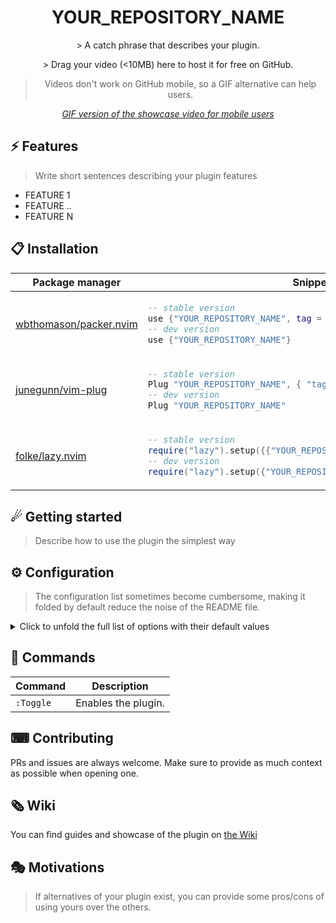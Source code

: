 <p align="center">
  <h1 align="center">YOUR_REPOSITORY_NAME</h2>
</p>

<p align="center">
    > A catch phrase that describes your plugin.
</p>

<div align="center">
    > Drag your video (<10MB) here to host it for free on GitHub.
</div>

<div align="center">

> Videos don't work on GitHub mobile, so a GIF alternative can help users.

_[GIF version of the showcase video for mobile users](SHOWCASE_GIF_LINK)_

</div>

## ⚡️ Features

> Write short sentences describing your plugin features

- FEATURE 1
- FEATURE ..
- FEATURE N

## 📋 Installation

<div align="center">
<table>
<thead>
<tr>
<th>Package manager</th>
<th>Snippet</th>
</tr>
</thead>
<tbody>
<tr>
<td>

[wbthomason/packer.nvim](https://github.com/wbthomason/packer.nvim)

</td>
<td>

```lua
-- stable version
use {"YOUR_REPOSITORY_NAME", tag = "*" }
-- dev version
use {"YOUR_REPOSITORY_NAME"}
```

</td>
</tr>
<tr>
<td>

[junegunn/vim-plug](https://github.com/junegunn/vim-plug)

</td>
<td>

```lua
-- stable version
Plug "YOUR_REPOSITORY_NAME", { "tag": "*" }
-- dev version
Plug "YOUR_REPOSITORY_NAME"
```

</td>
</tr>
<tr>
<td>

[folke/lazy.nvim](https://github.com/folke/lazy.nvim)

</td>
<td>

```lua
-- stable version
require("lazy").setup({{"YOUR_REPOSITORY_NAME", version = "*"}})
-- dev version
require("lazy").setup({"YOUR_REPOSITORY_NAME"})
```

</td>
</tr>
</tbody>
</table>
</div>

## ☄ Getting started

> Describe how to use the plugin the simplest way

## ⚙ Configuration

> The configuration list sometimes become cumbersome, making it folded by default reduce the noise of the README file.

<details>
<summary>Click to unfold the full list of options with their default values</summary>

> [!NOTE]
> The options are also available in Neovim by calling `:h your-plugin-name.options`

```lua
require("your-plugin-name").setup({
    -- you can copy the full list from lua/your-plugin-name/config.lua
})
```

</details>

## 🧰 Commands

| Command   | Description         |
| --------- | ------------------- |
| `:Toggle` | Enables the plugin. |

## ⌨ Contributing

PRs and issues are always welcome. Make sure to provide as much context as possible when opening one.

## 🗞 Wiki

You can find guides and showcase of the plugin on [the Wiki](https://github.com/YOUR_GITHUB_USERNAME/YOUR_REPOSITORY_NAME/wiki)

## 🎭 Motivations

> If alternatives of your plugin exist, you can provide some pros/cons of using yours over the others.
